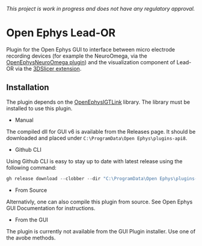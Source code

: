 *This project is work in progress and does not have any regulatory approval.*
# Open Ephys Lead-OR

Plugin for the Open Ephys GUI to interface between micro electrode recording devices (for example the NeuroOmega, via the [OpenEphysNeuroOmega plugin](https://github.com/netstim/OpenEphysNeuroOmega)) and the visualization component of Lead-OR via the [3DSlicer extension](https://github.com/netstim/SlicerNetstim).

## Installation

The plugin depends on the [OpenEphysIGTLink](https://github.com/netstim/OpenEphysIGTLink) library. The library must be installed to use this plugin.

- Manual

The compiled dll for GUI v6 is available from the Releases page. It should be downloaded and placed under `C:\ProgramData\Open Ephys\plugins-api8`.

- Github CLI

Using Github CLI is easy to stay up to date with latest release using the following command:

```PowerShell
gh release download --clobber --dir "C:\ProgramData\Open Ephys\plugins-api8" --pattern *.dll --repo netstim/OpenEphysLeadOR
```

- From Source

Alternativly, one can also compile this plugin from source. See Open Ephys GUI Documentation for instructions.

- From the GUI

The plugin is currently not available from the GUI Plugin installer. Use one of the avobe methods.